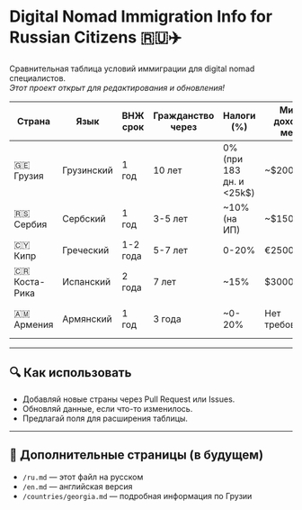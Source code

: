 # Digital Nomad Immigration Info for Russian Citizens 🇷🇺✈️

Сравнительная таблица условий иммиграции для digital nomad специалистов.  
*Этот проект открыт для редактирования и обновления!*

| Страна     | Язык       | ВНЖ срок | Гражданство через | Налоги (%) | Мин. доход / мес. | Примечания |
|------------|------------|----------|--------------------|-------------|--------------------|------------|
| 🇬🇪 Грузия  | Грузинский | 1 год    | 10 лет             | 0% (при 183 дн. и <25k$) | ~$2000             | Есть Digital Nomad Виза |
| 🇷🇸 Сербия  | Сербский   | 1 год    | 3-5 лет            | ~10% (на ИП) | ~$1500             | Лояльна к россиянам |
| 🇨🇾 Кипр    | Греческий  | 1-2 года | 5-7 лет            | 0-20%       | €2500              | Есть Digital Nomad Виза |
| 🇨🇷 Коста-Рика | Испанский | 2 года   | 7 лет              | ~15%        | $3000              | Новая виза для удалённых |
| 🇦🇲 Армения | Армянский  | 1 год    | 3 года             | ~0-20%      | Нет требований     | Доступно ПМЖ и гражданство |

---

## 🔍 Как использовать

- Добавляй новые страны через Pull Request или Issues.
- Обновляй данные, если что-то изменилось.
- Предлагай поля для расширения таблицы.

---

## 📄 Дополнительные страницы (в будущем)

- `/ru.md` — этот файл на русском
- `/en.md` — английская версия
- `/countries/georgia.md` — подробная информация по Грузии
